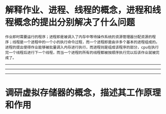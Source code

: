 # 解释作业、进程、线程的概念，进程和线程概念的提出分别解决了什么问题
    作业即时需要运行的程序；进程即是被调入了内存中等待操作系统的资源管理器分配资源的程序；线程是一个进程中的一个小的执行命令过程，而一个进程即是由许多个基本的进程组成的。
    进程的提出使得作业能够被批量调入内存进行执行，而进程则是组成该程序的部分，cpu在执行完一个线程后进行下一个线程，而当一个进程的所有的线程都被按顺序执行完以后该作业就被完成了。
***********
************
************
# 调研虚拟存储器的概念，描述其工作原理和作用
